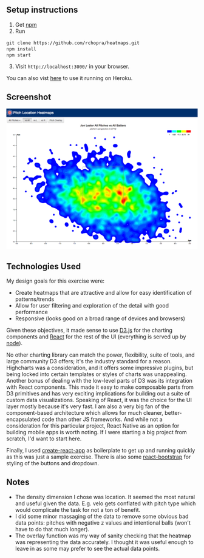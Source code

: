 ## Setup instructions
1. Get [npm](https://www.npmjs.com/get-npm)
2. Run
```
git clone https://github.com/rchopra/heatmaps.git
npm install
npm start
```
3. Visit `http://localhost:3000/` in your browser.

You can also vist [here](https://shielded-river-95027.herokuapp.com/) to use it running on Heroku.

## Screenshot
![Screenshot](/%20screenshot.png?raw=true)

## Technologies Used
My design goals for this exercise were:
* Create heatmaps that are attractive and allow for easy identification of patterns/trends
* Allow for user filtering and exploration of the detail with good performance
* Responsive (looks good on a broad range of devices and browsers)

Given these objectives, it made sense to use [D3.js](https://d3js.org/) for the charting components and [React](https://facebook.github.io/react/) for the rest of the UI (everything is served up by [node](https://nodejs.org/en/)).

No other charting library can match the power, flexibility, suite of tools, and large community D3 offers; it's the industry standard for a reason. 
Highcharts was a consideration, and it offers some impressive plugins, but being locked into certain templates or styles of charts was unappealing. 
Another bonus of dealing with the low-level parts of D3 was its integration with React components. 
This made it easy to make composable parts from D3 primitives and has very exciting implications for building out a suite of custom data visualizations.
Speaking of React, it was the choice for the UI layer mostly because it's very fast. 
I am also a very big fan of the component-based architecture which allows for much cleaner, better-encapsulated code than other JS frameworks.
And while not a consideration for this particular project, React Native as an option for building mobile apps is worth noting.
If I were starting a big project from scratch, I'd want to start here.

Finally, I used [create-react-app](https://github.com/facebookincubator/create-react-app) as boilerplate to get up and running quickly as this was just a sample exercise.
There is also some [react-bootstrap](https://react-bootstrap.github.io/) for styling of the buttons and dropdown.

## Notes
* The density dimension I chose was location.
It seemed the most natural and useful given the data. E.g. velo gets conflated with pitch type which would complicate the task for not a ton of benefit.
* I did some minor massaging of the data to remove some obvious bad data points: pitches with negative z values and intentional balls (won't have to do that much longer).
* The overlay function was my way of sanity checking that the heatmap was representing the data accurately. 
I thought it was useful enough to leave in as some may prefer to see the actual data points.

